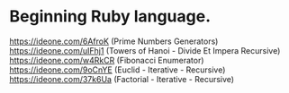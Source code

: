 # Beginning Ruby language.

https://ideone.com/6AfroK (Prime Numbers Generators)
https://ideone.com/uIFhj1 (Towers of Hanoi - Divide Et Impera Recursive)
https://ideone.com/w4RkCR (Fibonacci Enumerator)
https://ideone.com/9oCnYE (Euclid - Iterative - Recursive)
https://ideone.com/37k6Ua (Factorial - Iterative - Recursive)

